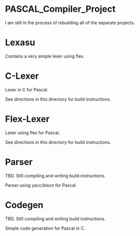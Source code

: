 # PASCAL_Compiler_Project
 
I am still in the process of rebuilding all of the separate projects.

# Lexasu

Contains a very simple lexer using flex.

# C-Lexer

Lexer in C for Pascal.

See directions in this directory for build instructions.

# Flex-Lexer

Lexer using flex for Pascal. 

See directions in this directory for build instructions.

# Parser

TBD. Still compiling and writing build instructions.

Parser using yacc/bison for Pascal.

# Codegen

TBD. Still compiling and writing build instructions.

Simple code generation for Pascal in C.